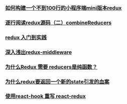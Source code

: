 ### [如何构建一个不到100行的小程序端mini版本redux](https://juejin.im/post/5bc152505188255c7566f150)
### [逐行阅读redux源码（二）combineReducers](https://juejin.im/post/5bebf227518825170d1aa30b)
### [redux 入门到实践](https://juejin.im/post/5c0e3ff6f265da61553aa8b6#heading-21)
### [深入浅出redux-middleware](https://juejin.im/post/5c0e61836fb9a049cd5408c2)
### [为什么Redux 需要 reducers是纯函数？](https://juejin.im/post/5b7eb925f265da43445f63c6)
### [为什么redux要返回一个新的state引发的血案](https://juejin.im/post/5c1b6925e51d455ac91d6bac)
### [使用react-hook 重写 react-redux](https://juejin.im/post/5c230aa2e51d4529355bc2e0)
